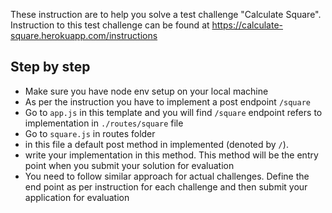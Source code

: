 These instruction are to help you solve a test challenge "Calculate Square". Instruction to this test challenge can be found at https://calculate-square.herokuapp.com/instructions

## Step by step
- Make sure you have node env setup on your local machine
- As per the instruction you have to implement a post endpoint `/square`
- Go to `app.js` in this template and you will find `/square` endpoint refers to implementation in `./routes/square` file
- Go to `square.js` in routes folder
- in this file a default post method in implemented (denoted by `/`). 
- write your implementation in this method. This method will be the entry point when you submit your solution for evaluation
- You need to follow similar approach for actual challenges. Define the end  point as per instruction for each challenge and then submit your application for evaluation

